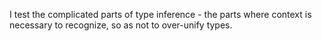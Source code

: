 I test the complicated parts of type inference - the parts where context is necessary to recognize, so as not to over-unify types.